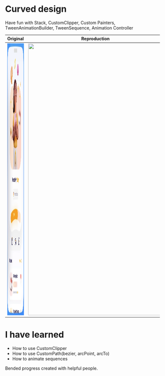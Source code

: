 # Curved design

Have fun with Stack, CustomClipper, Custom Painters, TweenAnimationBuilder, TweenSequence, Animation Controller

| Original  | Reproduction |
| ------------- | ------------- |
| <img src="https://github.com/Filiponesco/curved_design/blob/master/docs/design.png" width="439" height="885"/>  | <img src="https://github.com/Filiponesco/curved_design/blob/master/docs/result_flow_2.gif" width="439" height="885"/>  |

# I have learned
- How to use CustomClipper
- How to use CustomPath(bezier, arcPoint, arcTo)
- How to animate sequences


Bended progress created with helpful people.

